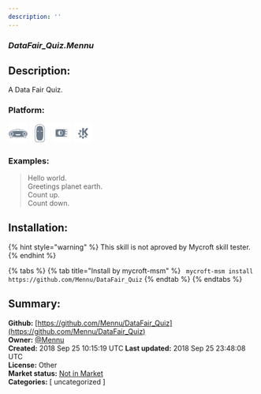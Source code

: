 ```yaml
---
description: ''
---
```


### _DataFair_Quiz.Mennu_  
## Description:  
A Data Fair Quiz.  
  
  
### Platform:  
 ![Mark I](../.gitbook/assets/mark-1-icon.png)  ![Mark II](../.gitbook/assets/mark-2-icon.png)  ![Picroft](../.gitbook/assets/picroft-icon.png)  ![plasmoid](../.gitbook/assets/kde.png)   
### Examples:  
> Hello world.  
> Greetings planet earth.  
> Count up.  
> Count down.  
  
## Installation:  
{% hint style="warning" %}
This skill is not aproved by Mycroft skill tester.
{% endhint %}
    
{% tabs %}
{% tab title="Install by mycroft-msm" %}
``` mycroft-msm install https://github.com/Mennu/DataFair_Quiz```
{% endtab %}
  {% endtabs %}
    
## Summary:  
**Github:** [https://github.com/Mennu/DataFair_Quiz](https://github.com/Mennu/DataFair_Quiz)  
**Owner:** [@Mennu](https://github.com/Mennu)  
**Created:** 2018 Sep 25 10:15:19 UTC  **Last updated:** 2018 Sep 25 23:48:08 UTC  
**License:** Other  
**Market status:** [Not in Market](https://market.mycroft.ai/skill/)  
**Categories:** [ uncategorized ]   
